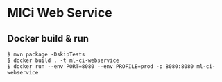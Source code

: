 # MlCi Web Service

## Docker build & run

```
$ mvn package -DskipTests
$ docker build . -t ml-ci-webservice
$ docker run --env PORT=8080 --env PROFILE=prod -p 8080:8080 ml-ci-webservice
```